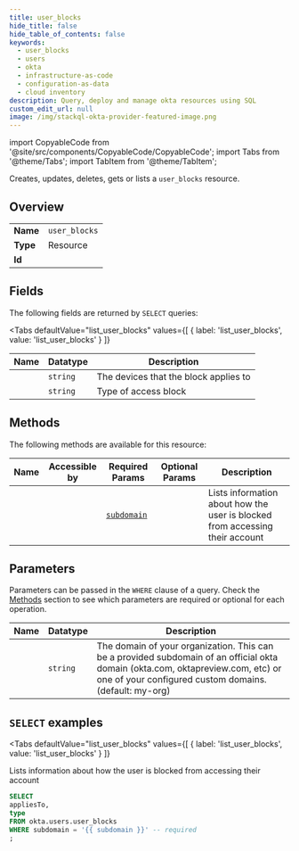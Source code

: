 ```yaml
--- 
title: user_blocks
hide_title: false
hide_table_of_contents: false
keywords:
  - user_blocks
  - users
  - okta
  - infrastructure-as-code
  - configuration-as-data
  - cloud inventory
description: Query, deploy and manage okta resources using SQL
custom_edit_url: null
image: /img/stackql-okta-provider-featured-image.png
---
```


import CopyableCode from '@site/src/components/CopyableCode/CopyableCode';
import Tabs from '@theme/Tabs';
import TabItem from '@theme/TabItem';

Creates, updates, deletes, gets or lists a <code>user_blocks</code> resource.

## Overview
<table><tbody>
<tr><td><b>Name</b></td><td><code>user_blocks</code></td></tr>
<tr><td><b>Type</b></td><td>Resource</td></tr>
<tr><td><b>Id</b></td><td><CopyableCode code="okta.users.user_blocks" /></td></tr>
</tbody></table>

## Fields

The following fields are returned by `SELECT` queries:

<Tabs
    defaultValue="list_user_blocks"
    values={[
        { label: 'list_user_blocks', value: 'list_user_blocks' }
    ]}
>
<TabItem value="list_user_blocks">

<table>
<thead>
    <tr>
    <th>Name</th>
    <th>Datatype</th>
    <th>Description</th>
    </tr>
</thead>
<tbody>
<tr>
    <td><CopyableCode code="appliesTo" /></td>
    <td><code>string</code></td>
    <td>The devices that the block applies to</td>
</tr>
<tr>
    <td><CopyableCode code="type" /></td>
    <td><code>string</code></td>
    <td>Type of access block</td>
</tr>
</tbody>
</table>
</TabItem>
</Tabs>

## Methods

The following methods are available for this resource:

<table>
<thead>
    <tr>
    <th>Name</th>
    <th>Accessible by</th>
    <th>Required Params</th>
    <th>Optional Params</th>
    <th>Description</th>
    </tr>
</thead>
<tbody>
<tr>
    <td><a href="#list_user_blocks"><CopyableCode code="list_user_blocks" /></a></td>
    <td><CopyableCode code="select" /></td>
    <td><a href="#parameter-subdomain"><code>subdomain</code></a></td>
    <td></td>
    <td>Lists information about how the user is blocked from accessing their account</td>
</tr>
</tbody>
</table>

## Parameters

Parameters can be passed in the `WHERE` clause of a query. Check the [Methods](#methods) section to see which parameters are required or optional for each operation.

<table>
<thead>
    <tr>
    <th>Name</th>
    <th>Datatype</th>
    <th>Description</th>
    </tr>
</thead>
<tbody>
<tr id="parameter-subdomain">
    <td><CopyableCode code="subdomain" /></td>
    <td><code>string</code></td>
    <td>The domain of your organization. This can be a provided subdomain of an official okta domain (okta.com, oktapreview.com, etc) or one of your configured custom domains. (default: my-org)</td>
</tr>
</tbody>
</table>

## `SELECT` examples

<Tabs
    defaultValue="list_user_blocks"
    values={[
        { label: 'list_user_blocks', value: 'list_user_blocks' }
    ]}
>
<TabItem value="list_user_blocks">

Lists information about how the user is blocked from accessing their account

```sql
SELECT
appliesTo,
type
FROM okta.users.user_blocks
WHERE subdomain = '{{ subdomain }}' -- required
;
```
</TabItem>
</Tabs>

